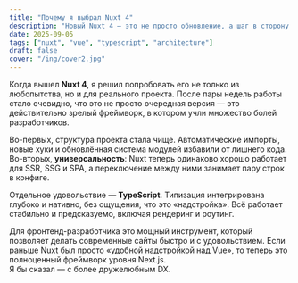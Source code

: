 ```yaml
---
title: "Почему я выбрал Nuxt 4"
description: "Новый Nuxt 4 — это не просто обновление, а шаг в сторону универсального фреймворка для веб-приложений."
date: 2025-09-05
tags: ["nuxt", "vue", "typescript", "architecture"]
draft: false
cover: "/ing/cover2.jpg"
---
```


Когда вышел **Nuxt 4**, я решил попробовать его не только из любопытства, но и для реального проекта. После пары недель работы стало очевидно, что это не просто очередная версия — это действительно зрелый фреймворк, в котором учли множество болей разработчиков.

Во-первых, структура проекта стала чище. Автоматические импорты, новые хуки и обновлённая система модулей избавили от лишнего кода. Во-вторых, **универсальность**: Nuxt теперь одинаково хорошо работает для SSR, SSG и SPA, а переключение между ними занимает пару строк в конфиге.  

Отдельное удовольствие — **TypeScript**. Типизация интегрирована глубоко и нативно, без ощущения, что это «надстройка». Всё работает стабильно и предсказуемо, включая рендеринг и роутинг.  

Для фронтенд-разработчика это мощный инструмент, который позволяет делать современные сайты быстро и с удовольствием. Если раньше Nuxt был просто «удобной надстройкой над Vue», то теперь это полноценный фреймворк уровня Next.js.  
Я бы сказал — с более дружелюбным DX.
